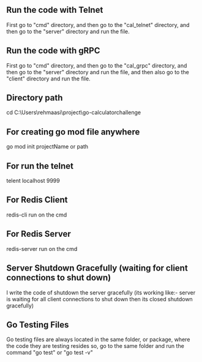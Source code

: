 ## Run the code with Telnet
First go to "cmd" directory, and then go to the "cal_telnet" directory, and then go to the "server" directory and run the  file.

## Run the code with gRPC
First go to "cmd" directory, and then go to the "cal_grpc" directory, 
and then go to the "server" directory and run the file,
and then also go to the "client" directory and run the file.

## Directory path
cd C:\Users\rehmaasi\project\go-calculatorchallenge


## For creating go mod file anywhere
go mod init projectName or path

## For run the telnet
telent localhost 9999

## For Redis Client
redis-cli run on the cmd

## For Redis Server
redis-server run on the cmd

## Server Shutdown Gracefully (waiting for client connections to shut down)
I write the code of shutdown the server gracefully (its working like:- server is waiting for all client connections to shut down then its closed shutdown gracefully)

## Go Testing Files
Go testing files are always located in the same folder, or package, where the code they are testing resides
so, go to the same folder and run the command "go test" or "go test -v"
